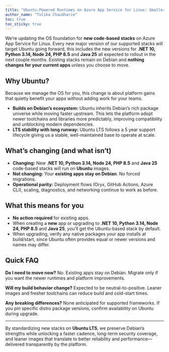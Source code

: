 ```yaml
---
title: "Ubuntu-Powered Runtimes on Azure App Service for Linux: Smaller, Faster, Stronger"
author_name: "Tulika Chaudharie"
toc: true
toc_sticky: true
---
```


We’re updating the OS foundation for **new code-based stacks** on Azure App Service for Linux. Every new major version of our supported stacks will target Ubuntu going forward, this includes the new versions for **.NET 10, Python 3.14, Node 24, PHP 8.5** and **Java 25** all expected to rollout in the next couple months. Existing stacks remain on Debian and **nothing changes for your current apps** unless you choose to move.

## Why Ubuntu?

Because we manage the OS for you, this change is about platform gains that quietly benefit your apps without adding work for your teams.

* **Builds on Debian’s ecosystem:** Ubuntu inherits Debian’s rich package universe while moving faster upstream. This lets the platform adopt newer toolchains and libraries more predictably, improving compatibility and unblocking modern dependencies.
* **LTS stability with long runway:** Ubuntu LTS follows a 5 year support lifecycle giving us a stable, well-maintained base to operate at scale.

## What’s changing (and what isn’t)

* **Changing:** New **.NET 10, Python 3.14, Node 24, PHP 8.5** and **Java 25** code-based stacks will run on **Ubuntu** images.
* **Not changing:** Your **existing apps stay on Debian**. No forced migrations.
* **Operational parity:** Deployment flows (Oryx, GitHub Actions, Azure CLI), scaling, diagnostics, and networking continue to work as before.

## What this means for you

* **No action required** for existing apps.
* When creating a **new** app or upgrading to **.NET 10, Python 3.14, Node 24, PHP 8.5** and **Java 25**, you’ll get the Ubuntu-based stack by default.
* When upgrading, verify any native packages your app installs at build/start, since Ubuntu often provides equal or newer versions and names may differ.

## Quick FAQ

**Do I need to move now?**
No. Existing apps stay on Debian. Migrate only if you want the newer runtimes and platform improvements.

**Will my build behavior change?**
Expected to be neutral-to-positive. Leaner images and fresher toolchains can reduce build and cold-start times.

**Any breaking differences?**
None anticipated for supported frameworks. If you pin specific distro package versions, confirm availability on Ubuntu during upgrade.

---

By standardizing new stacks on **Ubuntu LTS**, we preserve Debian’s strengths while unlocking a faster cadence, long-term security coverage, and leaner images that translate to better reliability and performance—delivered transparently by the platform.
